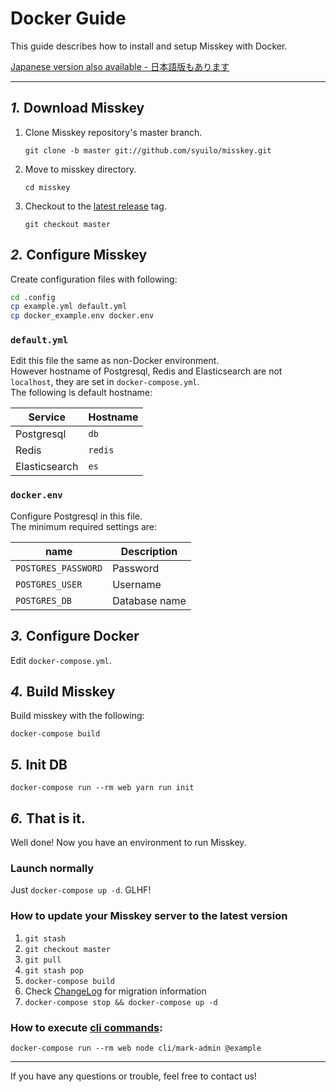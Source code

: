 Docker Guide
================================================================

This guide describes how to install and setup Misskey with Docker.

[Japanese version also available - 日本語版もあります](./docker.ja.md)

----------------------------------------------------------------

*1.* Download Misskey
----------------------------------------------------------------
1. Clone Misskey repository's master branch.

	`git clone -b master git://github.com/syuilo/misskey.git`

2. Move to misskey directory.

	`cd misskey`

3. Checkout to the [latest release](https://github.com/syuilo/misskey/releases/latest) tag.

	`git checkout master`

*2.* Configure Misskey
----------------------------------------------------------------

Create configuration files with following:

```bash
cd .config
cp example.yml default.yml
cp docker_example.env docker.env
```

### `default.yml`

Edit this file the same as non-Docker environment.  
However hostname of Postgresql, Redis and Elasticsearch are not `localhost`, they are set in `docker-compose.yml`.  
The following is default hostname:

| Service       | Hostname |
|---------------|----------|
| Postgresql    | `db`     |
| Redis         | `redis`  |
| Elasticsearch | `es`     |

### `docker.env`

Configure Postgresql in this file.  
The minimum required settings are:

| name                | Description   |
|---------------------|---------------|
| `POSTGRES_PASSWORD` | Password      |
| `POSTGRES_USER`     | Username      |
| `POSTGRES_DB`       | Database name |

*3.* Configure Docker
----------------------------------------------------------------
Edit `docker-compose.yml`.

*4.* Build Misskey
----------------------------------------------------------------
Build misskey with the following:

`docker-compose build`

*5.* Init DB
----------------------------------------------------------------
``` shell
docker-compose run --rm web yarn run init
```

*6.* That is it.
----------------------------------------------------------------
Well done! Now you have an environment to run Misskey.

### Launch normally
Just `docker-compose up -d`. GLHF!

### How to update your Misskey server to the latest version
1. `git stash`
2. `git checkout master`
3. `git pull`
4. `git stash pop`
5. `docker-compose build`
6. Check [ChangeLog](../CHANGELOG.md) for migration information
7. `docker-compose stop && docker-compose up -d`

### How to execute [cli commands](manage.en.md):
`docker-compose run --rm web node cli/mark-admin @example`

----------------------------------------------------------------

If you have any questions or trouble, feel free to contact us!
